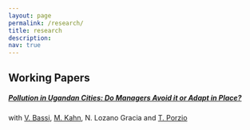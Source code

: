 ```yaml
---
layout: page
permalink: /research/
title: research
description: 
nav: true
---
```




## Working Papers


##### [Pollution in Ugandan Cities: Do Managers Avoid it or Adapt in Place?](/assets/pdf/Pollution.pdf) 

with [V. Bassi](http://www.vittoriobassi.com/), 
[M. Kahn](https://sites.google.com/site/mek1966/), 
N. Lozano Gracia and 
[T. Porzio](https://sites.google.com/view/tommaso-porzio/home)

